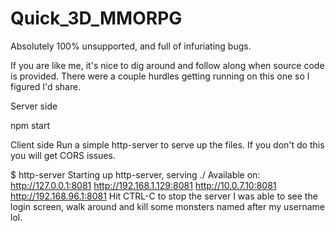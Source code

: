 # Quick_3D_MMORPG
Absolutely 100% unsupported, and full of infuriating bugs.

If you are like me, it's nice to dig around and follow along when source code is provided. There were a couple hurdles getting running on this one so I figured I'd share.

Server side

npm start


Client side
Run a simple http-server to serve up the files. If you don't do this you will get CORS issues.

$ http-server
Starting up http-server, serving ./
Available on:
  http://127.0.0.1:8081
  http://192.168.1.129:8081
  http://10.0.7.10:8081
  http://192.168.96.1:8081
Hit CTRL-C to stop the server
I was able to see the login screen, walk around and kill some monsters named after my username lol.
